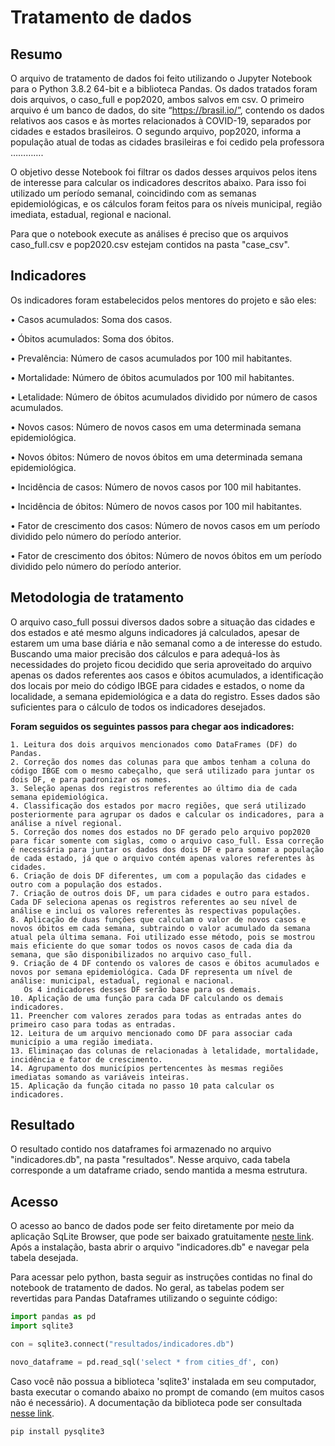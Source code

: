 # Tratamento de dados

## Resumo
O arquivo de tratamento de dados foi feito utilizando o Jupyter Notebook para o Python 3.8.2 64-bit e a biblioteca Pandas. Os dados tratados foram dois arquivos, o caso_full e pop2020, ambos salvos em csv. O primeiro arquivo é um banco de dados, do site “https://brasil.io/”, contendo os dados relativos aos casos e às mortes relacionados à COVID-19, separados por cidades e estados brasileiros. O segundo arquivo, pop2020, informa a população atual de todas as cidades brasileiras e foi cedido pela professora ………….

O objetivo desse Notebook foi filtrar os dados desses arquivos pelos itens de interesse para calcular os indicadores descritos abaixo. Para isso foi utilizado um período semanal, coincidindo com as semanas epidemiológicas, e os cálculos foram feitos para os níveis municipal, região imediata, estadual, regional e nacional.

Para que o notebook execute as análises é preciso que os arquivos caso_full.csv e pop2020.csv estejam contidos na pasta "case_csv".

## Indicadores
Os indicadores foram estabelecidos pelos mentores do projeto e são eles:
  
  • Casos acumulados:
      Soma dos casos.
      
  • Óbitos acumulados:
      Soma dos óbitos.
  
  • Prevalência:
      Número de casos acumulados por 100 mil habitantes.
  
  • Mortalidade:
      Número de óbitos acumulados por 100 mil habitantes.
  
  • Letalidade:
      Número de óbitos acumulados dividido por número de casos acumulados.
  
  • Novos casos:
      Número de novos casos em uma determinada semana epidemiológica.
  
  • Novos óbitos:
      Número de novos óbitos em uma determinada semana epidemiológica.
  
  • Incidência de casos:
      Número de novos casos por 100 mil habitantes.
  
  • Incidência de óbitos:
      Número de novos casos por 100 mil habitantes.
  
  • Fator de crescimento dos casos:
      Número de novos casos em um período dividido pelo número do período anterior. 
  
  • Fator de crescimento dos óbitos:
      Número de novos óbitos em um período dividido pelo número do período anterior. 

## Metodologia de tratamento

O arquivo caso_full possui diversos dados sobre a situação das cidades e dos estados e até mesmo alguns indicadores já calculados, apesar de estarem um uma base diária e não semanal como a de interesse do estudo. Buscando uma maior precisão dos cálculos e para adequá-los às necessidades do projeto ficou decidido que seria aproveitado do arquivo apenas os dados referentes aos casos e óbitos acumulados, a identificação dos locais por meio do código IBGE para cidades e estados, o nome da localidade, a semana epidemiológica e a data do registro. Esses dados são suficientes para o cálculo de todos os indicadores desejados.

**Foram seguidos os seguintes passos para chegar aos indicadores:**

    1. Leitura dos dois arquivos mencionados como DataFrames (DF) do Pandas.
    2. Correção dos nomes das colunas para que ambos tenham a coluna do código IBGE com o mesmo cabeçalho, que será utilizado para juntar os dois DF, e para padronizar os nomes.
    3. Seleção apenas dos registros referentes ao último dia de cada semana epidemiológica. 
    4. Classificação dos estados por macro regiões, que será utilizado posteriormente para agrupar os dados e calcular os indicadores, para a análise a nível regional. 
    5. Correção dos nomes dos estados no DF gerado pelo arquivo pop2020 para ficar somente com siglas, como o arquivo caso_full. Essa correção é necessária para juntar os dados dos dois DF e para somar a população de cada estado, já que o arquivo contém apenas valores referentes às cidades. 
    6. Criação de dois DF diferentes, um com a população das cidades e outro com a população dos estados.
    7. Criação de outros dois DF, um para cidades e outro para estados. Cada DF seleciona apenas os registros referentes ao seu nível de análise e inclui os valores referentes às respectivas populações. 
    8. Aplicação de duas funções que calculam o valor de novos casos e novos óbitos em cada semana, subtraindo o valor acumulado da semana atual pela última semana. Foi utilizado esse método, pois se mostrou mais eficiente do que somar todos os novos casos de cada dia da semana, que são disponibilizados no arquivo caso_full.
    9. Criação de 4 DF contendo os valores de casos e óbitos acumulados e novos por semana epidemiológica. Cada DF representa um nível de análise: municipal, estadual, regional e nacional.
       Os 4 indicadores desses DF serão base para os demais.  
    10. Aplicação de uma função para cada DF calculando os demais indicadores.
    11. Preencher com valores zerados para todas as entradas antes do primeiro caso para todas as entradas.
    12. Leitura de um arquivo mencionado como DF para associar cada município a uma região imediata.
    13. Eliminaçao das colunas de relacionadas à letalidade, mortalidade, incidência e fator de crescimento.
    14. Agrupamento dos municípios pertencentes às mesmas regiões imediatas somando as variáveis inteiras.
    15. Aplicação da função citada no passo 10 pata calcular os indicadores.
    
    
## Resultado

O resultado contido nos dataframes foi armazenado no arquivo "indicadores.db", na pasta "resultados". Nesse arquivo, cada tabela corresponde a um dataframe criado, sendo mantida a mesma estrutura.


## Acesso

O acesso ao banco de dados pode ser feito diretamente por meio da aplicação SqLite Browser, que pode ser baixado gratuitamente [neste link](https://sqlitebrowser.org/dl/). Após a instalação, basta abrir o arquivo "indicadores.db" e navegar pela tabela desejada.

Para acessar pelo python, basta seguir as instruções contidas no final do notebook de tratamento de dados. No geral, as tabelas podem ser revertidas para Pandas Dataframes utilizando o seguinte código:
```python
import pandas as pd
import sqlite3

con = sqlite3.connect("resultados/indicadores.db")  

novo_dataframe = pd.read_sql('select * from cities_df', con)
```


Caso você não possua a biblioteca 'sqlite3' instalada em seu computador, basta executar o comando abaixo no prompt de comando (em muitos casos não é necessário). A documentação da biblioteca pode ser consultada [nesse link](https://docs.python.org/3/library/sqlite3.html).

```bash
pip install pysqlite3
```

       
